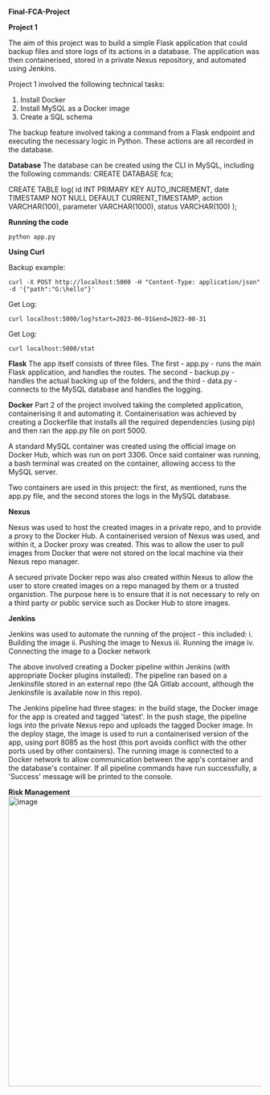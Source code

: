 **Final-FCA-Project**

**Project 1**

The aim of this project was to build a simple Flask application that could backup files and store logs of its actions in a database. The application was then containerised, stored in a private Nexus repository, and automated using Jenkins.

Project 1 involved the following technical tasks:
1. Install Docker
2. Install MySQL as a Docker image
3. Create a SQL schema

The backup feature involved taking a command from a Flask endpoint and executing the necessary logic in Python. These actions are all recorded in the database.

**Database**
The database can be created using the CLI in MySQL, including the following commands:
CREATE DATABASE fca;

CREATE TABLE log(
  id        INT PRIMARY KEY AUTO_INCREMENT,
  date      TIMESTAMP NOT NULL DEFAULT CURRENT_TIMESTAMP,
  action    VARCHAR(100),
  parameter VARCHAR(1000),
  status    VARCHAR(100)
);

**Running the code**
```
python app.py 
```

**Using Curl**

Backup example: 
```
curl -X POST http://localhost:5000 -H "Content-Type: application/json" -d '{"path":"G:\hello"}' 
```
Get Log:
```
curl localhost:5000/log?start=2023-06-01&end=2023-08-31
```
Get Log: 
```
curl localhost:5000/stat
```
**Flask**
The app itself consists of three files. The first - app.py - runs the main Flask application, and handles the routes. The second - backup.py - handles the actual backing up of the folders, and the third - data.py - connects to the MySQL database and handles the logging. 

**Docker** 
Part 2 of the project involved taking the completed application, containerising it and automating it. Containerisation was achieved by creating a Dockerfile that installs all the required dependencies (using pip) and then ran the app.py file on port 5000. 

A standard MySQL container was created using the official image on Docker Hub, which was run on port 3306. Once said container was running, a bash terminal was created on the container, allowing access to the MySQL server. 

Two containers are used in this project: the first, as mentioned, runs the app.py file, and the second stores the logs in the MySQL database.

**Nexus** 

Nexus was used to host the created images in a private repo, and to provide a proxy to the Docker Hub. A containerised version of Nexus was used, and within it, a Docker proxy was created. This was to allow the user to pull images from Docker that were not stored on the local machine via their Nexus repo manager. 

A secured private Docker repo was also created within Nexus to allow the user to store created images on a repo managed by them or a trusted organistion. The purpose here is to ensure that it is not necessary to rely on a third party or public service such as Docker Hub to store images. 

**Jenkins**

Jenkins was used to automate the running of the project - this included:
i. Building the image
ii. Pushing the image to Nexus
iii. Running the image
iv. Connecting the image to a Docker network

The above involved creating a Docker pipeline within Jenkins (with appropriate Docker plugins installed). The pipeline ran based on a Jenkinsfile stored in an external repo (the QA Gitlab account, although the Jenkinsfile is available now in this repo). 

The Jenkins pipeline had three stages: in the build stage, the Docker image for the app is created and tagged 'latest'. In the push stage, the pipeline logs into the private Nexus repo and uploads the tagged Docker image. In the deploy stage, the image is used to run a containerised version of the app, using port 8085 as the host (this port avoids conflict with the other ports used by other containers). The running image is connected to a Docker network to allow communication between the app's container and the database's container. If all pipeline commands have run successfully, a 'Success' message will be printed to the console. 


**Risk Management** 
<img width="576" alt="image" src="https://github.com/LRMB27/Final-FCA-Project/assets/144361653/8057d059-a8f3-4642-aa94-e2c920bb69a7">


